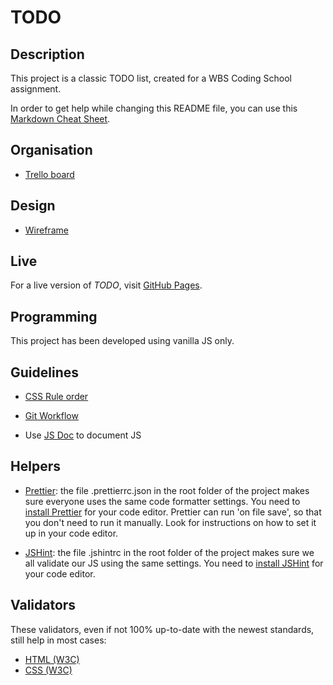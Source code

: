 # TODO

## Description

This project is a classic TODO list, created for a WBS Coding School assignment.

In order to get help while changing this README file, you can use this [Markdown Cheat Sheet](https://www.markdownguide.org/cheat-sheet/).

## Organisation

- [Trello board](https://trello.com/b/uyk4uOu1/week-three-team-project)

## Design

- [Wireframe](https://memocan40.github.io/TodoList/design/wireframe.png)

## Live

For a live version of _TODO_, visit [GitHub Pages](https://memocan40.github.io/TodoList).

## Programming

This project has been developed using vanilla JS only.

## Guidelines

- [CSS Rule order](https://9elements.com/css-rule-order)

- [Git Workflow](https://widukin.github.io/NotAnotherCookBook/asides/github_workflow/gitworkflow.html)
- Use [JS Doc](https://jsdoc.app/) to document JS

## Helpers

- [Prettier](https://prettier.io/): the file .prettierrc.json in the root folder of the project makes sure everyone uses the same code formatter settings. You need to [install Prettier](https://prettier.io/docs/en/editors.html) for your code editor. Prettier can run 'on file save', so that you don't need to run it manually. Look for instructions on how to set it up in your code editor.

- [JSHint](https://jshint.com/): the file .jshintrc in the root folder of the project makes sure we all validate our JS using the same settings. You need to [install JSHint](https://jshint.com/install/) for your code editor.

## Validators

These validators, even if not 100% up-to-date with the newest standards, still help in most cases:

- [HTML (W3C)](https://validator.w3.org)
- [CSS (W3C)](https://jigsaw.w3.org/css-validator)
